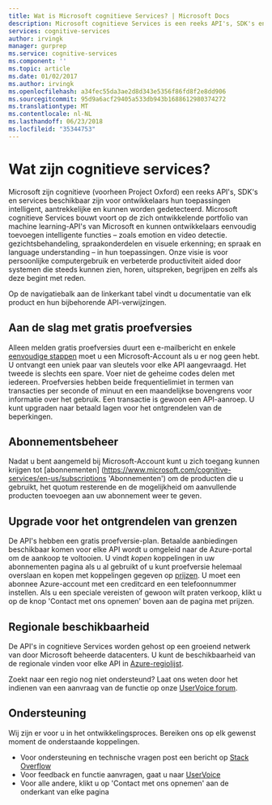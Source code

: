 ```yaml
---
title: Wat is Microsoft cognitieve Services? | Microsoft Docs
description: Microsoft cognitieve Services is een reeks API's, SDK's en services die u kunt gebruiken met Microsoft Azure die toepassingen intelligent, aantrekkelijke en kunnen worden gedetecteerd.
services: cognitive-services
author: irvingk
manager: gurprep
ms.service: cognitive-services
ms.component: ''
ms.topic: article
ms.date: 01/02/2017
ms.author: irvingk
ms.openlocfilehash: a34fec55da3ae2d8d343e5356f86fd8f2e8dd906
ms.sourcegitcommit: 95d9a6acf29405a533db943b1688612980374272
ms.translationtype: MT
ms.contentlocale: nl-NL
ms.lasthandoff: 06/23/2018
ms.locfileid: "35344753"
---
```

# <a name="what-is-cognitive-services"></a>Wat zijn cognitieve services?

Microsoft zijn cognitieve (voorheen Project Oxford) een reeks API's, SDK's en services beschikbaar zijn voor ontwikkelaars hun toepassingen intelligent, aantrekkelijke en kunnen worden gedetecteerd. Microsoft cognitieve Services bouwt voort op de zich ontwikkelende portfolio van machine learning-API's van Microsoft en kunnen ontwikkelaars eenvoudig toevoegen intelligente functies – zoals emotion en video detectie. gezichtsbehandeling, spraakonderdelen en visuele erkenning; en spraak en language understanding – in hun toepassingen. Onze visie is voor persoonlijke computergebruik en verbeterde productiviteit aided door systemen die steeds kunnen zien, horen, uitspreken, begrijpen en zelfs als deze begint met reden.

Op de navigatiebalk aan de linkerkant tabel vindt u documentatie van elk product en hun bijbehorende API-verwijzingen.

## <a name="getting-started-with-free-trials"></a>Aan de slag met gratis proefversies
Alleen melden gratis proefversies duurt een e-mailbericht en enkele [eenvoudige stappen](https://azure.microsoft.com/try/cognitive-services/ "aanmelden bij Help") moet u een Microsoft-Account als u er nog geen hebt. U ontvangt een uniek paar van sleutels voor elke API aangevraagd. Het tweede is slechts een spare. Voer niet de geheime codes delen met iedereen. Proefversies hebben beide frequentielimiet in termen van transacties per seconde of minuut en een maandelijkse bovengrens voor informatie over het gebruik. Een transactie is gewoon een API-aanroep. U kunt upgraden naar betaald lagen voor het ontgrendelen van de beperkingen.

## <a name="subscription-management"></a>Abonnementsbeheer
Nadat u bent aangemeld bij Microsoft-Account kunt u zich toegang kunnen krijgen tot [abonnementen] (https://www.microsoft.com/cognitive-services/en-us/subscriptions 'Abonnementen') om de producten die u gebruikt, het quotum resterende en de mogelijkheid om aanvullende producten toevoegen aan uw abonnement weer te geven.

## <a name="upgrade-to-unlock-limits"></a>Upgrade voor het ontgrendelen van grenzen
De API's hebben een gratis proefversie-plan.  Betaalde aanbiedingen beschikbaar komen voor elke API wordt u omgeleid naar de Azure-portal om de aankoop te voltooien.  U vindt *kopen* koppelingen in uw abonnementen pagina als u al gebruikt of u kunt proefversie helemaal overslaan en kopen met koppelingen gegeven op [prijzen](https://www.microsoft.com/cognitive-services/en-us/pricing "prijzen").  U moet een abonnee Azure-account met een creditcard en een telefoonnummer instellen. Als u een speciale vereisten of gewoon wilt praten verkoop, klikt u op de knop 'Contact met ons opnemen' boven aan de pagina met prijzen.

## <a name="regional-availability"></a>Regionale beschikbaarheid
De API's in cognitieve Services worden gehost op een groeiend netwerk van door Microsoft beheerde datacenters. U kunt de beschikbaarheid van de regionale vinden voor elke API in [Azure-regiolijst](https://azure.microsoft.com/regions).
    
Zoekt naar een regio nog niet ondersteund? Laat ons weten door het indienen van een aanvraag van de functie op onze [UserVoice forum](https://cognitive.uservoice.com/).

## <a name="support"></a>Ondersteuning
Wij zijn er voor u in het ontwikkelingsproces. Bereiken ons op elk gewenst moment de onderstaande koppelingen. 
* Voor ondersteuning en technische vragen post een bericht op [Stack Overflow](https://stackoverflow.com/questions/tagged/microsoft-cognitive)
* Voor feedback en functie aanvragen, gaat u naar [UserVoice](https://cognitive.uservoice.com/)
* Voor alle andere, klikt u op 'Contact met ons opnemen' aan de onderkant van elke pagina
